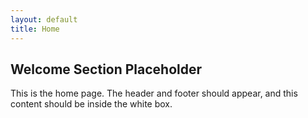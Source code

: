 ```yaml
---
layout: default
title: Home
---
```


## Welcome Section Placeholder

This is the home page. The header and footer should appear, and this content should be inside the white box.
